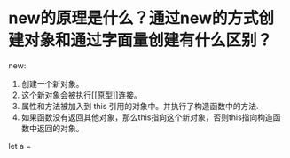 # new的原理是什么？通过new的方式创建对象和通过字面量创建有什么区别？

new:
1. 创建一个新对象。
2. 这个新对象会被执行[[原型]]连接。
3. 属性和方法被加入到 this 引用的对象中。并执行了构造函数中的方法.
4. 如果函数没有返回其他对象，那么this指向这个新对象，否则this指向构造函数中返回的对象。

let a = 